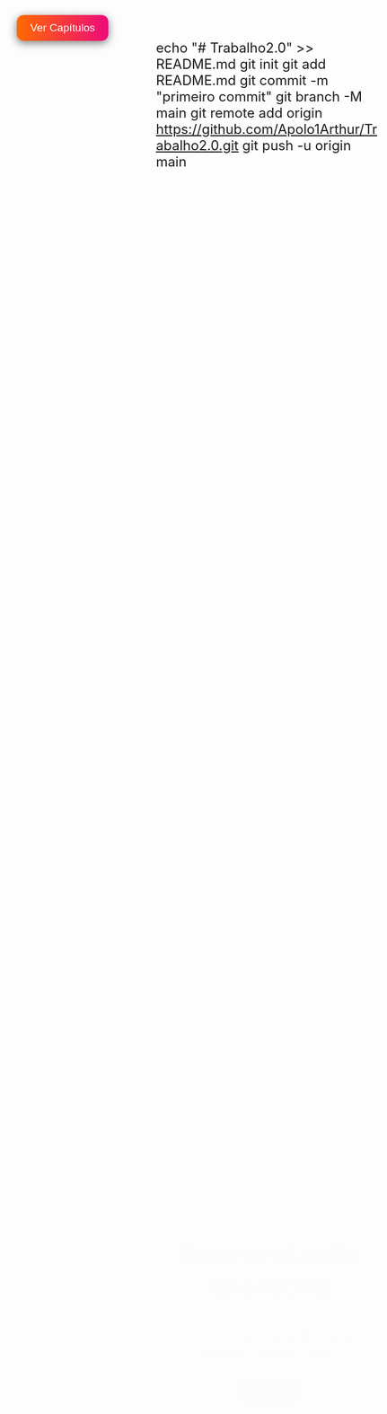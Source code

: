 echo "# Trabalho2.0" >> README.md 
git init 
git add README.md 
git commit -m "primeiro commit" 
git branch -M main 
git remote add origin https://github.com/Apolo1Arthur/Trabalho2.0.git
 git push -u origin main

       
  <!DOCTYPE html>
<html lang="pt-br">
<head>
  <meta charset="UTF-8">
  <title>Apresentação Oprah Winfrey</title>
  <style>
    * {
      margin: 0;
      padding: 0;
      box-sizing: border-box;
    }

    body {
      font-family: 'Arial', sans-serif;
      height: 100vh;
      background-size: cover;
      background-position: center;
      background-repeat: no-repeat;
      color: white;
      text-shadow: 2px 2px 5px black;
      transition: background-image 1s ease-in-out;
    }

    .container {
      display: flex;
      flex-direction: column;
      justify-content: center;
      align-items: center;
      height: 100vh;
      text-align: center;
      padding: 30px;
      background-color: rgba(0, 0, 0, 0.4);
      animation: fadeIn 1s ease-in;
    }

    h1 {
      font-size: 3rem;
      margin-bottom: 20px;
    }

    p {
      font-size: 1.5rem;
      max-width: 800px;
      margin-bottom: 20px;
    }

    button {
      padding: 12px 24px;
      font-size: 1.2rem;
      margin: 10px;
      cursor: pointer;
      border: none;
      border-radius: 12px;
      background: linear-gradient(to right, #ff6a00, #ee0979);
      color: white;
      box-shadow: 0 4px 15px rgba(0,0,0,0.5);
      transition: transform 0.3s, background 0.5s;
    }

    button:hover {
      transform: scale(1.05);
      background: linear-gradient(to right, #ee0979, #ff6a00);
    }

    #chapterMenu {
      position: absolute;
      top: 20px;
      left: 20px;
    }

    #navigation {
      margin-top: 20px;
    }

    @keyframes fadeIn {
      from {opacity: 0;}
      to {opacity: 1;}
    }
  </style>
</head>
<body style="background-image: url('st0.jpg');">

  <div class="container" id="content">
    <h1>Apresentação Interativa</h1>
    <p>A incrível jornada de Oprah Winfrey começa aqui.</p>
    <button onclick="startPresentation()">Iniciar</button>
  </div>

  <div id="chapterMenu">
    <button onclick="openChapters()">Ver Capítulos</button>
  </div>

  <audio id="bgMusic" loop></audio>
  <audio id="transitionSound" src="ip.wav"></audio>

  <script>
    const slides = [
      {
        bg: "st1.gif",
        text: "Introdução: Oprah Winfrey é um dos maiores exemplos de superação e sucesso. De uma infância pobre ao topo da mídia mundial.",
        music: "musica.mp3"
      },
      {
        bg: "st2.gif",
        text: "Infância difícil: Nasceu em uma família pobre nos EUA. Sofreu abuso, fome e dificuldades escolares, mas nunca desistiu.",
        music: "musica1.mp3"
      },
      {
        bg: "st3.gif",
        text: "Início da carreira: Aos 19 anos começou como apresentadora de rádio. Sua empatia a tornou rapidamente querida.",
        music: "musica.mp3"
      },
      {
        bg: "st4.gif",
        text: "Ascensão: Criou o The Oprah Winfrey Show, revolucionando o talk show americano e se tornando uma referência mundial.",
        music: "musica1.mp3"
      },
      {
        bg: "st5.gif",
        text: "Empreendedora: Fundou sua própria produtora e canal, tornando-se a primeira mulher negra bilionária dos EUA.",
        music: "musica.mp3"
      },
      {
        bg: "st6.jpg",
        text: "Legado: Além do sucesso financeiro, Oprah é símbolo de inspiração, filantropia e voz ativa por igualdade.",
        music: "musica1.mp3"
      }
    ];

    let index = 0;

    function startPresentation() {
      index = 0;
      showSlide(index);
    }

    function showSlide(i) {
      const slide = slides[i];
      document.body.style.backgroundImage = `url('${slide.bg}')`;

      document.getElementById("content").innerHTML = `
        <h1>Oprah Winfrey</h1>
        <p>${slide.text}</p>
        <div id="navigation">
          <button onclick="prevSlide()">Voltar</button>
          <button onclick="nextSlide()">Próximo</button>
        </div>
      `;

      const sound = document.getElementById("transitionSound");
      sound.currentTime = 0;
      sound.play();

      const music = document.getElementById("bgMusic");
      music.src = slide.music;
      music.play();
    }

    function nextSlide() {
      if (index < slides.length - 1) {
        index++;
        showSlide(index);
      }
    }

    function prevSlide() {
      if (index > 0) {
        index--;
        showSlide(index);
      } else {
        location.reload(); // volta para a tela inicial
      }
    }

    function openChapters() {
      document.body.style.backgroundImage = "url('stx.jpg')";
      const chapterButtons = slides.map((slide, i) => `
        <button onclick="goToSlide(${i})">Capítulo ${i + 1}</button>
      `).join(" ");

      document.getElementById("content").innerHTML = `
        <h1>Capítulos</h1>
        <div>${chapterButtons}</div>
      `;
    }

    function goToSlide(i) {
      index = i;
      showSlide(index);
    }
  </script>
</body>
</html>
